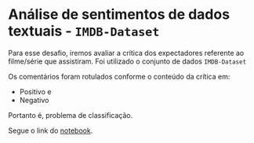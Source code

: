 # Análise de sentimentos de dados textuais - `IMDB-Dataset`

Para esse desafio, iremos avaliar a crítica dos expectadores referente ao filme/série que assistiram. Foi utilizado o conjunto de dados `IMDB-Dataset`

Os comentários foram rotulados conforme o conteúdo da crítica em:
 - Positivo e
 - Negativo

Portanto é, problema de classificação.

Segue o link do [notebook](https://colab.research.google.com/drive/1Y3xzKxmtrowqUl-U2R1uooHkdXw1r-7J#scrollTo=Ks5SR0t80uvA).
